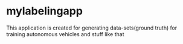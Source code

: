 # mylabelingapp
This application is created for generating data-sets(ground truth) for training autonomous vehicles and stuff like that
